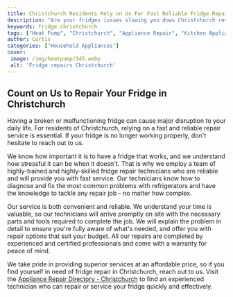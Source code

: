 ```yaml
---
title: Christchurch Residents Rely on Us For Fast Reliable Fridge Repairs
description: "Are your fridges issues slowing you down Christchurch residents rely on us for fast reliable fridge repairs Get your fridge up and running in no time with our expert technicians"
keywords: fridge christchurch
tags: ["Heat Pump", "Christchurch", "Appliance Repair", "Kitchen Appliances"]
author: Curtis
categories: ["Household Appliances"]
cover: 
 image: /img/heatpump/345.webp
 alt: 'Fridge repairs Christchurch'
---
```

## Count on Us to Repair Your Fridge in Christchurch
Having a broken or malfunctioning fridge can cause major disruption to your daily life. For residents of Christchurch, relying on a fast and reliable repair service is essential. If your fridge is no longer working properly, don't hesitate to reach out to us. 

We know how important it is to have a fridge that works, and we understand how stressful it can be when it doesn't. That is why we employ a team of highly-trained and highly-skilled fridge repair technicians who are reliable and will provide you with fast service. Our technicians know how to diagnose and fix the most common problems with refrigerators and have the knowledge to tackle any repair job - no matter how complex.

Our service is both convenient and reliable. We understand your time is valuable, so our technicians will arrive promptly on site with the necessary parts and tools required to complete the job. We will explain the problem in detail to ensure you're fully aware of what's needed, and offer you with repair options that suit your budget. All our repairs are completed by experienced and certified professionals and come with a warranty for peace of mind. 

We take pride in providing superior services at an affordable price, so if you find yourself in need of fridge repair in Christchurch, reach out to us. Visit the [Appliance Repair Directory - Christchurch](./pages/appliance-repair-technicians/new-zealand/christchurch) to find an experienced technician who can repair or service your fridge quickly and effectively.
